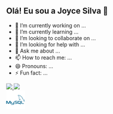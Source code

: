 ## Olá! Eu sou a Joyce Silva 👋

- 🔭 I’m currently working on ...
- 🌱 I’m currently learning ...
- 👯 I’m looking to collaborate on ...
- 🤔 I’m looking for help with ...
- 💬 Ask me about ...
- 📫 How to reach me: ...
- 😄 Pronouns: ...
- ⚡ Fun fact: ...

<div>
  <a href="https://github.com/JoyceKCsilva"/>
  <img heigth="180" src="https://github-readme-stats.vercel.app/api?username=JoyceKCsilva&show_icons=true&bg_color=#004989,#120C2D">
  <img heigth="180" src="https://github-readme-stats.vercel.app/api/top-langs/?username=JoyceKCsilva&layout=compact">
</div>



<div>
  <img aligth="center" heigth="40" width="50" src="https://github.com/devicons/devicon/blob/master/icons/mysql/mysql-plain-wordmark.svg">        
</div>

